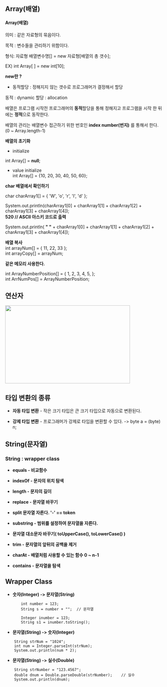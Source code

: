 ## Array(배열)


#### **Array(배열)**

의미 : 같은 자료형의 묶음이다.

목적 : 변수들을 관리하기 위함이다.

형식: 자료형 배열변수명[] = new 자료형[배열의 총 갯수];

EX) int Array[ ] = new int[10];


**new란 ?**

- 동적할당 : 정해지지 않는 갯수로 프로그래머가 결정해서 할당

동적 : dynamic 할당 : allocation

  

배열은 프로그램 시작전 프로그래머의 **동적**할당을 통해 정해지고 프로그램을 시작 한 뒤에는  **정적**으로 동작한다.

  

배열의 관리는 배열변수 접근하기 위한 번호인  **index number(번지)** 를 통해서 한다.(0 ~ Array.length-1)

  

**배열의 초기화**

- initialize

int Array[] =  **null**;

- value initialize  
int Array[] = {10, 20, 30, 40, 50, 60};


**char 배열에서 확인하기**

char charArray1[] = { 'W', 'o', 'r', 'l', 'd' };

  

System.out.println(charArray1[0] + charArray1[1] + charArray1[2] + charArray1[3] + charArray1[4]);  
**520 // ASCII 아스키 코드로 출력**

  

System.out.println(  **" "**  + charArray1[0] + charArray1[1] + charArray1[2] + charArray1[3] + charArray1[4]);


**배열 복사**  
int arrayNum[] = { 11, 22, 33 };  
int arrayCopy[] = arrayNum;

  

**같은 메모리 사용한다.**

int ArrayNumberPosition[] = { 1, 2, 3, 4, 5, };  
int ArrNumPos[] = ArrayNumberPosition;

## 연산자 
<img src ="https://blog.kakaocdn.net/dn/yzqJr/btrdeWYQGLw/uqxjBeYEY7wNoxjHFUtFP1/img.png" width="400" height="250">



## 타입 변환의 종류

- **자동 타입 변환** - 작은 크기 타입은 큰 크기 타입으로 자동으로 변환된다.

- **강제 타입 변환** - 프로그래머가 강제로 타입을 변환할 수 있다. -> byte a = (byte) n;



## String(문자열) 
###  **String : wrapper class** ###

- **equals - 비교함수**

- **indexOf - 문자의 위치 탐색**

- **length - 문자의 길이**

- **replace - 문자열 바꾸기**

- **split 문자열 자른다. '-' == token**

- **substring - 범위를 설정하여 문자열을 자른다.**

- **문자열 대소문자 바꾸기( toUpperCase(), toLowerCase() )**

- **trim - 문자열의 앞뒤의 공백을 제거**

- **charAt - 배열처럼 사용할 수 있는 함수 0 ~ n-1**

- **contains - 문자열을 탐색**


##  Wrapper Class


- **숫자(Integer) -> 문자열(String)**
```
       int number = 123; 
       String s = number + ""; 	// 문자열
        		
       Integer inumber = 123; 
       String s1 = inumber.toString();
```     
- **문자열(String) -> 숫자(Integer)**
```
    String strNum = "1024";
    int num = Integer.parseInt(strNum); 
    System.out.println(num * 2);
```

- **문자열(String) -> 실수(Double)**
```
    String strNumber = "123.4567";
    double dnum = Double.parseDouble(strNumber);	// 실수
    System.out.println(dnum);
```
